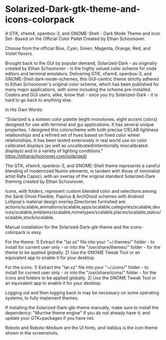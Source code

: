 # Solarized-Dark-gtk-theme-and-icons-colorpack 
A GTK, xfwm4, openbox-3, and GNOME-Shell - Dark Mode Theme and Icon Set- Based on the Official Color Pallet Created by Ethan Schoonover.

Choose from the official Blue, Cyan, Green, Magenta, Orange, Red, and Violet flavors. 

Brought back to the GUI by popular demand, Solarized-Dark - as originally created by Ethan Schoonover - is the highly valued color scheme for code editors and terminal emulators. Delivering GTK, xfwm4, openbox-3, and GNOME-Shell dark-mode-schemes, this GUI-centric theme strictly adheres to Ethan Schoonover's original color scheme, which has been published for many major applications, with some including the scheme pre-installed. Coders and GUI users, alike, know that - once you try Solarized-Dark - it is hard to go back to anything else.

In His Own Words:

"Solarized is a sixteen color palette (eight monotones, eight accent colors) designed for use with terminal and gui applications. It has several unique properties. I designed this colorscheme with both precise CIELAB lightness relationships and a refined set of hues based on fixed color wheel relationships. It has been tested extensively in real world use on color calibrated displays (as well as uncalibrated/intentionally miscalibrated displays) and in a variety of lighting conditions." https://ethanschoonover.com/solarized/

The GTK, xfwm4, openbox-3, and GNOME-Shell theme represents a careful blending of modernized Numix elements, in tandem with those of minimalist artist Rafa Capoci, with an overlay of the original standard Solarized-Dark theming created by Ethan Schoonover.

Icons, with folders, represent custom blended color and selections among the Sardi Ghost Flexible, Papirus & ArchDroid schemes with Android Lollipop's material design overlay.Directories furnished are: actions/scalable,animations/scalable,apps/scalable,categories/scalable,devices/scalable,emblems/scalable,mimetypes/scalable,places/scalable,status/scalable,stock/scalable.

Manual installation for the Solarized-Dark-gtk-theme and the icons-colorpack is easy. 

For the theme: 1) Extract the "tar.xz" file into your  "~/.themes/" folder - to install for current user only - or into the "/usr/share/themes/" folder - for the theme to be applied globally. 2) Use the GNOME Tweak Tool or an equivalent app to enable it for your desktop.

For the icons: 1) Extract the "tar.xz" file into your  "~/.icons/" folder - to install for current user only - or into the "/usr/share/icons/" folder - for the icons and folders to be applied globally. 2) Use the GNOME Tweak Tool or an equivalent app to enable it for your desktop.

Logging out and then logging back in may be necessary on some operating systems, to fully implement themes. 

If installing the Solarized-Dark-gtk-theme manually, make sure to install the dependency: "Murrine theme engine" if you do not already have it; and update your GTK+packages if you have not.


Roboto and Roboto-Medium are the UI fonts, and Validus is the icon theme shown in the screenshots.
